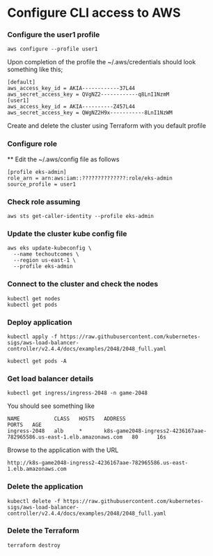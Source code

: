 # Configure CLI access to AWS

### Configure the user1 profile
```
aws configure --profile user1
```
Upon completion of the profile the ~/.aws/credentials should look something like this;
```
[default]
aws_access_key_id = AKIA------------37L44
aws_secret_access_key = QVgNZ2------------q8LnI1NzmM
[user1]
aws_access_key_id = AKIA----------Z457L44
aws_secret_access_key = QWgNZ2H9x-----------8LnI1NzWM
```

Create and delete the cluster using Terraform with you default profile

### Configure role 
** Edit the ~/.aws/config file as follows
```
[profile eks-admin]
role_arn = arn:aws:iam::??????????????:role/eks-admin
source_profile = user1
```

### Check role assuming
```
aws sts get-caller-identity --profile eks-admin
```


### Update the cluster kube config file
```
aws eks update-kubeconfig \
  --name techoutcomes \
  --region us-east-1 \
  --profile eks-admin 
```

### Connect to the cluster and check the nodes
```
kubectl get nodes
kubectl get pods

```

### Deploy application
```
kubectl apply -f https://raw.githubusercontent.com/kubernetes-sigs/aws-load-balancer-controller/v2.4.4/docs/examples/2048/2048_full.yaml

kubectl get pods -A

```

### Get load balancer details
```
kubectl get ingress/ingress-2048 -n game-2048
```

You should see something like
```
NAME           CLASS   HOSTS   ADDRESS                                                                  PORTS   AGE
ingress-2048   alb     *       k8s-game2048-ingress2-4236167aae-782965586.us-east-1.elb.amazonaws.com   80      16s
```


Browse to the application with the URL 
```
http://k8s-game2048-ingress2-4236167aae-782965586.us-east-1.elb.amazonaws.com
```

### Delete the application
```
kubectl delete -f https://raw.githubusercontent.com/kubernetes-sigs/aws-load-balancer-controller/v2.4.4/docs/examples/2048/2048_full.yaml

```
### Delete the Terraform
```
terraform destroy
```
